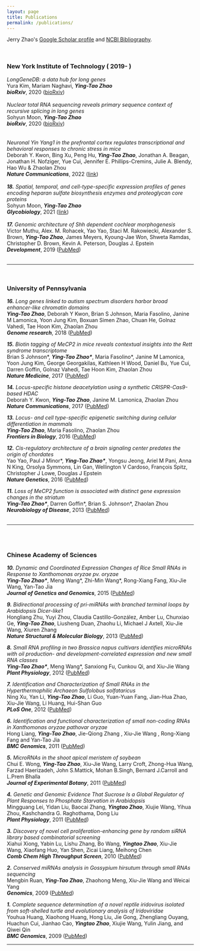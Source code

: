```yaml
---
layout: page
title: Publications
permalink: /publications/
---
```


Jerry Zhao's [Google Scholar profile](https://scholar.google.com/citations?hl=en&user=Sq8wrbQAAAAJ&view_op=list_works&sortby=pubdate) and [NCBI Bibliography](https://www.ncbi.nlm.nih.gov/myncbi/1v35dpemirpQW/bibliography/public/).

 <br>

### New York Institute of Technology ( 2019- )
_LongGeneDB: a data hub for long genes_<br>
Yura Kim, Mariam Naghavi, ***Ying-Tao Zhao***<br>
***bioRxiv***, 2020 ([bioRxiv](https://doi.org/10.1101/2020.09.08.281220)) <br>
<br>
_Nuclear total RNA sequencing reveals primary sequence context of recursive splicing in long genes_<br>
Sohyun Moon, ***Ying-Tao Zhao***<br>
***bioRxiv***, 2020 ([bioRxiv](https://doi.org/10.1101/2020.09.10.291914)) <br>
<br>
<br>
_Neuronal Yin Yang1 in the prefrontal cortex regulates transcriptional and behavioral responses to chronic stress in mice_<br>
Deborah Y. Kwon, Bing Xu, Peng Hu, ***Ying-Tao Zhao***, Jonathan A. Beagan, Jonathan H. Nofziger, Yue Cui, Jennifer E. Phillips-Cremins, Julie A. Blendy, Hao Wu & Zhaolan Zhou <br>
***Nature Communications***, 2022 ([link](https://www.nature.com/articles/s41467-021-27571-3)) <br>
<br>
***18.*** _Spatial, temporal, and cell-type-specific expression profiles of genes encoding heparan sulfate biosynthesis enzymes and proteoglycan core proteins_<br>
Sohyun Moon, ***Ying-Tao Zhao***<br>
***Glycobiology***, 2021 ([link](https://doi.org/10.1093/glycob/cwab054)) <br>
<br>
***17.*** _Genomic architecture of Shh dependent cochlear morphogenesis_<br>
Victor Muthu, Alex. M. Rohacek, Yao Yao, Staci M. Rakowiecki, Alexander S. Brown, ***Ying-Tao Zhao***, James Meyers, Kyoung-Jae Won, Shweta Ramdas, Christopher D. Brown, Kevin A. Peterson, Douglas J. Epstein<br>
***Development***, 2019 ([PubMed](https://www.ncbi.nlm.nih.gov/pubmed/?term=31488567)) <br>
 <br>
<hr> 
 <br>
 
### University of Pennsylvania 
***16.*** _Long genes linked to autism spectrum disorders harbor broad enhancer-like chromatin domains_<br>
***Ying-Tao Zhao***, Deborah Y Kwon, Brian S Johnson, Maria Fasolino, Janine M Lamonica, Yoon Jung Kim, Boxuan Simen Zhao, Chuan He, Golnaz Vahedi, Tae Hoon Kim, Zhaolan Zhou<br>
***Genome research***, 2018 ([PubMed](https://www.ncbi.nlm.nih.gov/pubmed/29848492)) <br>

***15.*** _Biotin tagging of MeCP2 in mice reveals contextual insights into the Rett syndrome transcriptome_<br>
Brian S Johnson\*, ***Ying-Tao Zhao\****, Maria Fasolino\*, Janine M Lamonica, Yoon Jung Kim, George Georgakilas, Kathleen H Wood, Daniel Bu, Yue Cui, Darren Goffin, Golnaz Vahedi, Tae Hoon Kim, Zhaolan Zhou<br>
***Nature Medicine***, 2017 ([PubMed](https://www.ncbi.nlm.nih.gov/pubmed/28920956))

***14.*** _Locus-specific histone deacetylation using a synthetic CRISPR-Cas9-based HDAC_<br>
Deborah Y. Kwon, ***Ying-Tao Zhao***, Janine M. Lamonica,  Zhaolan Zhou<br>
***Nature Communications***, 2017 ([PubMed](https://www.ncbi.nlm.nih.gov/pubmed/28497787)) <br>

***13.*** _Locus- and cell type-specific epigenetic switching during cellular differentiation in mammals_<br>
***Ying-Tao Zhao***, Maria Fasolino,  Zhaolan Zhou<br>
***Frontiers in Biology***, 2016 ([PubMed](https://www.ncbi.nlm.nih.gov/pubmed/28261266))

***12.*** _Cis-regulatory architecture of a brain signaling center predates the origin of chordates_<br>
Yao Yao, Paul J Minor\*, ***Ying-Tao Zhao\****, Yongsu Jeong, Ariel M Pani, Anna N King, Orsolya Symmons, Lin Gan, Wellington V Cardoso, François Spitz, Christopher J Lowe, Douglas J Epstein<br>
***Nature Genetics***, 2016 ([PubMed](https://www.ncbi.nlm.nih.gov/pubmed/27064252))  <br>

***11.*** _Loss of MeCP2 function is associated with distinct gene expression changes in the striatum_<br>
***Ying-Tao Zhao\****, Darren Goffin\*, Brian S. Johnson\*, Zhaolan Zhou<br> 
***Neurobiology of Disease***, 2013 ([PubMed](https://www.ncbi.nlm.nih.gov/pubmed/23948639))<br>
 <br>
<hr> 
 <br>
 <br>
 
### Chinese Academy of Sciences
***10.*** _Dynamic and Coordinated Expression Changes of Rice Small RNAs in Response to Xanthomonas oryzae pv. oryzae_<br>
***Ying-Tao Zhao\****, Meng Wang\*, Zhi-Min Wang\*, Rong-Xiang Fang, Xiu-Jie Wang, Yan-Tao Jia<br> 
***Journal of Genetics and Genomics***, 2015 ([PubMed](https://www.ncbi.nlm.nih.gov/pubmed/26674380)) <br>

***9.*** _Bidirectional processing of pri-miRNAs with branched terminal loops by Arabidopsis Dicer-like1_<br>
Hongliang Zhu, Yuyi Zhou, Claudia Castillo-González, Amber Lu, Chunxiao Ge, ***Ying-Tao Zhao***, Liusheng Duan, Zhaohu Li, Michael J Axtell, Xiu-Jie Wang, Xiuren Zhang<br>
***Nature Structural & Molecular Biology***, 2013 ([PubMed](https://www.ncbi.nlm.nih.gov/pubmed/23934148)) <br>

***8.*** _Small RNA profiling in two Brassica napus cultivars identifies microRNAs with oil production- and development-correlated expression and new small RNA classes_<br>
***Ying-Tao Zhao\****, Meng Wang\*, Sanxiong Fu, Cunkou Qi, and Xiu-Jie Wang<br>
***Plant Physiology***, 2012 ([PubMed](https://www.ncbi.nlm.nih.gov/pubmed/22138974))

***7.*** _Identification and Characterization of Small RNAs in the Hyperthermophilic Archaeon Sulfolobus solfataricus_<br>
Ning Xu, Yan Li, ***Ying-Tao Zhao***, Li Guo, Yuan-Yuan Fang, Jian-Hua Zhao, Xiu-Jie Wang, Li Huang, Hui-Shan Guo<br>
***PLoS One***, 2012 ([PubMed](https://www.ncbi.nlm.nih.gov/pubmed/?term=22514725))

***6.*** _Identification and functional characterization of small non-coding RNAs in Xanthomonas oryzae pathovar oryzae_<br>
Hong Liang, ***Ying-Tao Zhao***, Jie-Qiong Zhang , Xiu-Jie Wang , Rong-Xiang Fang and Yan-Tao Jia<br>
***BMC Genomics***, 2011 ([PubMed](https://www.ncbi.nlm.nih.gov/pubmed/?term=21276262))

***5.*** _MicroRNAs in the shoot apical meristem of soybean_<br>
Chui E. Wong, ***Ying-Tao Zhao***, Xiu-Jie Wang, Larry Croft, Zhong-Hua Wang, Farzad Haerizadeh, John S.Mattick, Mohan B.Singh, Bernard J.Carroll and L.Prem Bhalla<br>
***Journal of Experimental Botany***, 2011 ([PubMed](https://www.ncbi.nlm.nih.gov/pubmed/21504877))

***4.*** _Genetic and Genomic Evidence That Sucrose Is a Global Regulator of Plant Responses to Phosphate Starvation in Arabidopsis_<br>
Mingguang Lei, Yidan Liu, Baocai Zhang, ***Yingtao Zhao***, Xiujie Wang, Yihua Zhou, Kashchandra G. Raghothama, Dong Liu<br> 
***Plant Physiology***, 2011 ([PubMed](https://www.ncbi.nlm.nih.gov/pubmed/21346170))

***3.*** _Discovery of novel cell proliferation-enhancing gene by random siRNA library based combinatorial screening_<br>
Xiahui Xiong, Yabin Lu, Lishu Zhang, Bo Wang, ***Yingtao Zhao***, Xiu-Jie Wang, Xiaofang Huo, Yan Shen, Zicai Liang, Meihong Chen<br>
***Comb Chem High Throughput Screen***, 2010 ([PubMed](https://www.ncbi.nlm.nih.gov/pubmed/20712584))
 
***2.*** _Conserved miRNAs analysis in Gossypium hirsutum through small RNAs sequencing_<br>
Mengbin Ruan, ***Ying-Tao Zhao***, Zhaohong Meng, Xiu-Jie Wang and Weicai Yang<br>
***Genomics***, 2009 ([PubMed](https://www.ncbi.nlm.nih.gov/pubmed/19628031))

***1.*** _Complete sequence determination of a novel reptile iridovirus isolated from soft-shelled turtle and evolutionary analysis of Iridoviridae_<br>
Youhua Huang, Xiaohong Huang, Hong Liu, Jie Gong, Zhengliang Ouyang, Huachun Cui, Jianhao Cao, ***Yingtao Zhao***, Xiujie Wang, Yulin Jiang, and Qiwei Qin<br>
***BMC Genomics***, 2009 ([PubMed](https://www.ncbi.nlm.nih.gov/pubmed/19439104))
 <br>
<hr> 
 <br>
